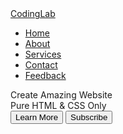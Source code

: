 <!doctype html>
<!-- Created By CodingNepal - www.codingnepalweb.com -->
<html lang="en" dir="ltr">
 <head> 
  <meta charset="UTF-8"> 
  <meta name="viewport" content="width=device-width, initial-scale=1.0"> 
  <!--<title> Website Layout | CodingLab</title>------> 
  <link rel="stylesheet" href="style.css"> 
  <link rel="stylesheet" href="https://cdnjs.cloudflare.com/ajax/libs/font-awesome/5.15.2/css/all.min.css"> 
 </head> 
 <body> 
  <nav> 
   <div class="menu"> 
    <div class="logo"> 
     <a href="#">CodingLab</a> 
    </div> 
    <ul> 
     <li><a href="#">Home</a></li> 
     <li><a href="#">About</a></li> 
     <li><a href="#">Services</a></li> 
     <li><a href="#">Contact</a></li> 
     <li><a href="#">Feedback</a></li> 
    </ul> 
   </div> 
  </nav> 
  <div class="img"></div> 
  <div class="center"> 
   <div class="title">
    Create Amazing Website
   </div> 
   <div class="sub_title">
    Pure HTML &amp; CSS Only
   </div> 
   <div class="btns"> 
    <button>Learn More</button> 
    <button>Subscribe</button> 
   </div> 
  </div> 
 </body>
</html>




